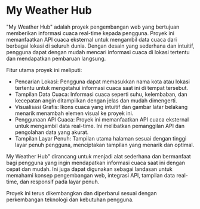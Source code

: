 # My Weather Hub
"My Weather Hub" adalah proyek pengembangan web yang bertujuan memberikan informasi cuaca real-time kepada pengguna. Proyek ini memanfaatkan API cuaca eksternal untuk mengambil data cuaca dari berbagai lokasi di seluruh dunia. Dengan desain yang sederhana dan intuitif, pengguna dapat dengan mudah mencari informasi cuaca di lokasi tertentu dan mendapatkan pembaruan langsung.

Fitur utama proyek ini meliputi:
* Pencarian Lokasi: Pengguna dapat memasukkan nama kota atau lokasi tertentu untuk mengetahui informasi cuaca saat ini di tempat tersebut.
* Tampilan Data Cuaca: Informasi cuaca seperti suhu, kelembaban, dan kecepatan angin ditampilkan dengan jelas dan mudah dimengerti.
* Visualisasi Grafis: Ikons cuaca yang intuitif dan gambar latar belakang menarik menambah elemen visual ke proyek ini.
* Penggunaan API Cuaca: Proyek ini memanfaatkan API cuaca eksternal untuk mengambil data real-time. Ini melibatkan pemanggilan API dan pengolahan data yang akurat.
* Tampilan Layar Penuh: Tampilan utama halaman sesuai dengan tinggi layar penuh pengguna, menciptakan tampilan yang menarik dan optimal.

My Weather Hub" dirancang untuk menjadi alat sederhana dan bermanfaat bagi pengguna yang ingin mendapatkan informasi cuaca saat ini dengan cepat dan mudah. Ini juga dapat digunakan sebagai landasan untuk memahami konsep pengembangan web, integrasi API, tampilan data real-time, dan responsif pada layar penuh.

Proyek ini terus dikembangkan dan diperbarui sesuai dengan perkembangan teknologi dan kebutuhan pengguna.
